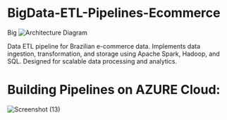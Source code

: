 # BigData-ETL-Pipelines-Ecommerce

Big ![Architecture Diagram](https://github.com/user-attachments/assets/15ab4d66-b43a-40a5-94e7-69025f1ac2fd)

Data ETL pipeline for Brazilian e-commerce data. Implements data ingestion, transformation, and storage using Apache Spark, Hadoop, and SQL. Designed for scalable data processing and analytics.

# Building Pipelines on AZURE Cloud:

![Screenshot (13)](https://github.com/user-attachments/assets/79859270-2edf-477b-a7ee-a820ada6341b)
